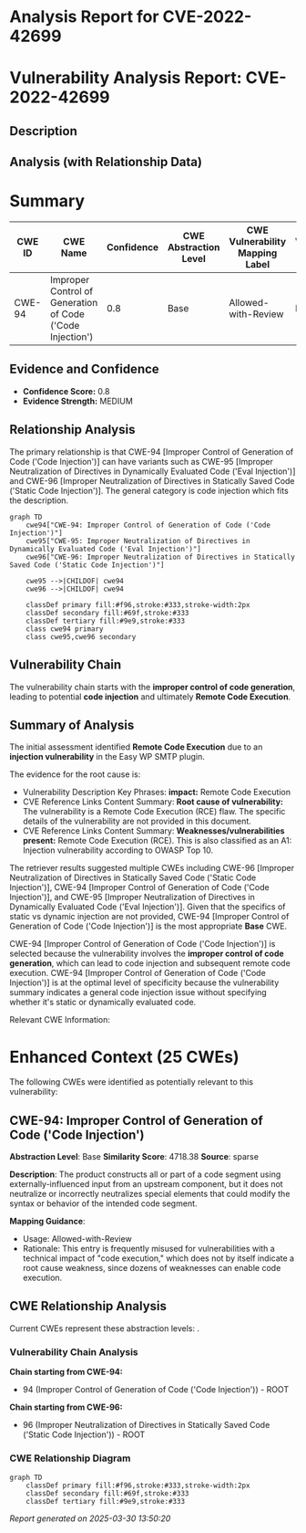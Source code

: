 # Analysis Report for CVE-2022-42699

# Vulnerability Analysis Report: CVE-2022-42699

## Description



## Analysis (with Relationship Data)

# Summary
| CWE ID | CWE Name | Confidence | CWE Abstraction Level | CWE Vulnerability Mapping Label | CWE-Vulnerability Mapping Notes |
|---|---|---|---|---|---|
| CWE-94 | Improper Control of Generation of Code ('Code Injection') | 0.8 | Base | Allowed-with-Review | Primary CWE |

## Evidence and Confidence

*   **Confidence Score:** 0.8
*   **Evidence Strength:** MEDIUM

## Relationship Analysis
The primary relationship is that CWE-94 [Improper Control of Generation of Code ('Code Injection')] can have variants such as CWE-95 [Improper Neutralization of Directives in Dynamically Evaluated Code ('Eval Injection')] and CWE-96 [Improper Neutralization of Directives in Statically Saved Code ('Static Code Injection')]. The general category is code injection which fits the description.

```mermaid
graph TD
    cwe94["CWE-94: Improper Control of Generation of Code ('Code Injection')"]
    cwe95["CWE-95: Improper Neutralization of Directives in Dynamically Evaluated Code ('Eval Injection')"]
    cwe96["CWE-96: Improper Neutralization of Directives in Statically Saved Code ('Static Code Injection')"]

    cwe95 -->|CHILDOF| cwe94
    cwe96 -->|CHILDOF| cwe94
    
    classDef primary fill:#f96,stroke:#333,stroke-width:2px
    classDef secondary fill:#69f,stroke:#333
    classDef tertiary fill:#9e9,stroke:#333
    class cwe94 primary
    class cwe95,cwe96 secondary
```

## Vulnerability Chain
The vulnerability chain starts with the **improper control of code generation**, leading to potential **code injection** and ultimately **Remote Code Execution**.

## Summary of Analysis
The initial assessment identified **Remote Code Execution** due to an **injection vulnerability** in the Easy WP SMTP plugin.

The evidence for the root cause is:
*   Vulnerability Description Key Phrases: **impact:** Remote Code Execution
*   CVE Reference Links Content Summary: **Root cause of vulnerability:** The vulnerability is a Remote Code Execution (RCE) flaw. The specific details of the vulnerability are not provided in this document.
*   CVE Reference Links Content Summary: **Weaknesses/vulnerabilities present:** Remote Code Execution (RCE). This is also classified as an A1: Injection vulnerability according to OWASP Top 10.

The retriever results suggested multiple CWEs including CWE-96 [Improper Neutralization of Directives in Statically Saved Code ('Static Code Injection')], CWE-94 [Improper Control of Generation of Code ('Code Injection')], and CWE-95 [Improper Neutralization of Directives in Dynamically Evaluated Code ('Eval Injection')]. Given that the specifics of static vs dynamic injection are not provided, CWE-94 [Improper Control of Generation of Code ('Code Injection')] is the most appropriate **Base** CWE.

CWE-94 [Improper Control of Generation of Code ('Code Injection')] is selected because the vulnerability involves the **improper control of code generation**, which can lead to code injection and subsequent remote code execution. CWE-94 [Improper Control of Generation of Code ('Code Injection')] is at the optimal level of specificity because the vulnerability summary indicates a general code injection issue without specifying whether it's static or dynamically evaluated code.

Relevant CWE Information:
# Enhanced Context (25 CWEs)
The following CWEs were identified as potentially relevant to this vulnerability:

## CWE-94: Improper Control of Generation of Code ('Code Injection')
**Abstraction Level**: Base
**Similarity Score**: 4718.38
**Source**: sparse

**Description**:
The product constructs all or part of a code segment using externally-influenced input from an upstream component, but it does not neutralize or incorrectly neutralizes special elements that could modify the syntax or behavior of the intended code segment.

**Mapping Guidance**:
- Usage: Allowed-with-Review
- Rationale: This entry is frequently misused for vulnerabilities with a technical impact of "code execution," which does not by itself indicate a root cause weakness, since dozens of weaknesses can enable code execution.


## CWE Relationship Analysis

Current CWEs represent these abstraction levels: .


### Vulnerability Chain Analysis

**Chain starting from CWE-94:**
- 94 (Improper Control of Generation of Code ('Code Injection')) - ROOT


**Chain starting from CWE-96:**
- 96 (Improper Neutralization of Directives in Statically Saved Code ('Static Code Injection')) - ROOT



### CWE Relationship Diagram

```mermaid
graph TD
    classDef primary fill:#f96,stroke:#333,stroke-width:2px
    classDef secondary fill:#69f,stroke:#333
    classDef tertiary fill:#9e9,stroke:#333
```



*Report generated on 2025-03-30 13:50:20*
